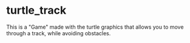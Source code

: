 # turtle_track
This is a "Game" made with the turtle graphics that allows you to move through a track, while avoiding obstacles. 
